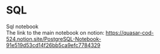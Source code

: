 # SQL
Sql notebook  
The link to the main notebook on notion: 
https://quasar-cod-524.notion.site/PostgreSQL-Notebook-91e519d53cd14f26bb5ca9efc7784329
